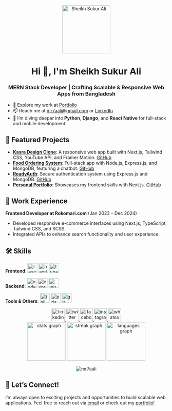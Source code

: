 <div align="center">
  <img height="150" src="https://i.ibb.co/j3fDZYd/IMG-20231018-160911.jpg" alt="Sheikh Sukur Ali" />
</div>

<h1 align="center">Hi 👋, I'm Sheikh Sukur Ali</h1>
<h3 align="center">MERN Stack Developer | Crafting Scalable & Responsive Web Apps from Bangladesh</h3>

- 🔭 Explore my work at [Portfolio](https://ali-portfolio-2-0.vercel.app/)
- 📫 Reach me at [mr7aali@gmail.com](mailto:mr7aali@gmail.com) or [LinkedIn](https://www.linkedin.com/in/mr7aali/)
- 🌱 I’m diving deeper into **Python**, **Django**, and **React Native** for full-stack and mobile development.

## 🚀 Featured Projects
- **[Kasra Design Clone](https://your-vercel-link.vercel.app/)**: A responsive web app built with Next.js, Tailwind CSS, YouTube API, and Framer Motion. [GitHub](https://github.com/mr7aali/kasra-design-clone)
- **[Food Ordering System](https://your-vercel-link.vercel.app/)**: Full-stack app with Node.js, Express.js, and MongoDB, featuring a chatbot. [GitHub](https://github.com/mr7aali/food-ordering-system)
- **[ReadyAuth](https://your-vercel-link.vercel.app/)**: Secure authentication system using Express.js and MongoDB. [GitHub](https://github.com/mr7aali/readyauth)
- **[Personal Portfolio](https://aali7dev.vercel.app/)**: Showcases my frontend skills with Next.js. [GitHub](https://github.com/mr7aali/ek_portfolio)

## 💼 Work Experience
**Frontend Developer at Rokomari.com** (Jan 2023 – Dec 2024)
- Developed responsive e-commerce interfaces using Next.js, TypeScript, Tailwind CSS, and SCSS.
- Integrated APIs to enhance search functionality and user experience.

## 🛠️ Skills
**Frontend**: 
<img src="https://img.shields.io/badge/React-61DAFB?logo=react&logoColor=black&style=for-the-badge" height="30" alt="react logo" />
<img src="https://img.shields.io/badge/Next.js-000000?logo=nextdotjs&logoColor=white&style=for-the-badge" height="30" alt="nextjs logo" />
<img src="https://img.shields.io/badge/TypeScript-3178C6?logo=typescript&logoColor=white&style=for-the-badge" height="30" alt="typescript logo" />

**Backend**: 
<img src="https://img.shields.io/badge/Node.js-339933?logo=nodedotjs&logoColor=white&style=for-the-badge" height="30" alt="nodejs logo" />
<img src="https://img.shields.io/badge/Express-000000?logo=express&logoColor=white&style=for-the-badge" height="30" alt="express logo" />
<img src="https://img.shields.io/badge/MongoDB-47A248?logo=mongodb&logoColor=white&style=for-the-badge" height="30" alt="mongodb logo" />

**Tools & Others**: 
<img src="https://img.shields.io/badge/Tailwind_CSS-38B2AC?logo=tailwindcss&logoColor=white&style=for-the-badge" height="30" alt="tailwind logo" />
<img src="https://img.shields.io/badge/Prisma-2D3748?logo=prisma&logoColor=white&style=for-the-badge" height="30" alt="prisma logo" />
<img src="https://img.shields.io/badge/Git-F05032?logo=git&logoColor=white&style=for-the-badge" height="30" alt="git logo" />

<div align="center">
  <a href="https://www.linkedin.com/in/mr7aali/" target="_blank">
    <img src="https://raw.githubusercontent.com/maurodesouza/profile-readme-generator/master/src/assets/icons/social/linkedin/default.svg" width="40" height="40" alt="linkedin logo" />
  </a>
  <a href="https://x.com/mr7aali" target="_blank">
    <img src="https://raw.githubusercontent.com/maurodesouza/profile-readme-generator/master/src/assets/icons/social/twitter/default.svg" width="40" height="40" alt="twitter logo" />
  </a>
  <a href="https://www.facebook.com/mr07aali/" target="_blank">
    <img src="https://raw.githubusercontent.com/maurodesouza/profile-readme-generator/master/src/assets/icons/social/facebook/default.svg" width="40" height="40" alt="facebook logo" />
  </a>
  <a href="https://www.instagram.com/mr7aali/" target="_blank">
    <img src="https://raw.githubusercontent.com/maurodesouza/profile-readme-generator/master/src/assets/icons/social/instagram/default.svg" width="40" height="40" alt="instagram logo" />
  </a>
  <a href="https://wa.me/8801967519057" target="_blank">
    <img src="https://raw.githubusercontent.com/maurodesouza/profile-readme-generator/master/src/assets/icons/social/whatsapp/default.svg" width="40" height="40" alt="whatsapp logo" />
  </a>
</div>

<div align="center">
  <img src="https://github-readme-stats.vercel.app/api?username=mr7aali&show_icons=true&theme=dracula&hide_border=false&order=1" height="120" alt="stats graph" />
  <img src="https://streak-stats.demolab.com?user=mr7aali&theme=dracula&hide_border=false&order=3" height="120" alt="streak graph" />
  <img src="https://github-readme-stats.vercel.app/api/top-langs?username=mr7aali&layout=compact&langs_count=5&theme=dracula&hide_border=false&order=2" height="120" alt="languages graph" />
</div>

<p align="center">
  <img src="https://komarev.com/ghpvc/?username=mr7aali&label=Profile%20views&color=0e75b6&style=flat" alt="mr7aali" />
</p>

## 🤝 Let’s Connect!
I’m always open to exciting projects and opportunities to build scalable web applications. Feel free to reach out via [email](mailto:mr7aali@gmail.com) or check out my [portfolio](https://aali7dev.vercel.app/)!
